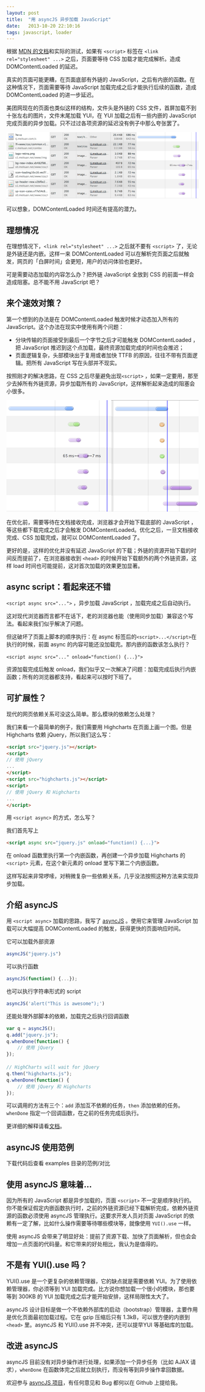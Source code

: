 ```yaml
---
layout: post
title:  "用 asyncJS 异步加载 JavaScript"
date:   2013-10-20 22:10:16
tags: javascript, loader
---
```


根据 [MDN 的文档](https://developer.mozilla.org/en-US/docs/Web/Reference/Events/DOMContentLoaded)和实际的测试，如果有 `<script>` 标签在 `<link rel="stylesheet" ...>` 之后，页面要等待 CSS 加载才能完成解析。造成 DOMContentLoaded 的延迟。

真实的页面可能更糟，在页面底部有外链的 JavaScript，之后有内嵌的函数。在这种情况下，页面需要等待 JavaScript 加载完成之后才能执行后续的函数，造成 DOMContentLoaded 的进一步延迟。

<!-- more -->

美团网现在的页面也类似这样的结构，文件头是外链的 CSS 文件，首屏加载不到十张左右的图片，文件末尾加载 YUI，在 YUI 加载之后有一些内嵌的 JavaScript 完成页面的异步加载。只不过过各项资源的延迟没有例子中那么夸张罢了。

![](/assets/asyncjs/before.png)

可以想象，DOMContentLoaded 时间还有提高的潜力。

## 理想情况
在理想情况下，`<link rel="stylesheet" ...>` 之后就不要有 `<script>` 了，无论是外链还是内嵌。这样一来 DOMContentLoaded 可以在解析完页面之后就触发，网页的「白屏时间」会更短，用户的访问体验也更好。

可是需要动态加载的内容怎么办？把外链 JavaScript 全放到 CSS 的前面一样会造成阻塞。总不能不用 JavaScript 吧？

## 来个速效对策？
第一个想到的办法是在 DOMContentLoaded 触发时候才动态加入所有的 JavaScript。这个办法在现实中使用有两个问题：

* 分块传输的页面接受到最后一个字节之后才可能触发 DOMContentLoaded ，把 JavaScript 推迟到这个点加载，最终资源加载完成的时间也会推迟；
* 页面逻辑复杂，头部模块出于复用或者加快 TTFB 的原因，往往不带有页面逻辑。把所有 JavaScript 写在头部并不现实。

按照刚才的解决思路，在 CSS 之后尽量避免出现`<script>` ，如果一定要用，那至少去掉所有外链资源，异步加载所有的 JavaScript，这样解析起来造成的阻塞会小很多。

![](/assets/asyncjs/comparison.png)

在优化前，需要等待在文档接收完成，浏览器才会开始下载底部的 JavaScript ，等这些都下载完成之后才会触发 DOMContentLoaded。优化之后，一旦文档接收完成、CSS 加载完成，就可以 DOMContentLoaded 了。

更好的是，这样的优化并没有延迟 JavaScript 的下载；外链的资源开始下载的时间反而提前了，在浏览器接收到 `<head>` 的时候开始下载额外的两个外链资源，这样 load 时间也可能提前，这对首次加载的效果更加显著。

## async script：看起来还不错
`<script async src="...">` ，异步加载 JavaScript ，加载完成之后自动执行。

这对现代浏览器而言都不在话下，老的浏览器也能（使用同步加载）兼容这个写法。看起来我们似乎解决了问题。

但这破坏了页面上脚本的顺序执行：在 async 标签后的`<script>...</script>`在执行的时候，前面 async 的内容可能还没加载完。那内嵌的函数该怎么执行？

`<script async src="..." onload="function() {...}">`  

资源加载完成后触发 onload，我们似乎又一次解决了问题：加载完成后执行内嵌函数；所有的浏览器都支持，看起来可以按时下班了。

## 可扩展性？
现代的网页依赖关系可没这么简单。那么模块的依赖怎么处理？

我们来看一个最简单的例子，我们需要用 Highcharts 在页面上画一个图。但是 Highcharts 依赖 jQuery，所以我们这么写：

````html
<script src="jquery.js"></script>
<script>
// 使用 jQuery
...
</script>
<script src="highcharts.js"></script>
<script>
// 使用 jQuery 和 Highcharts
...
</script>
````

用 `<script async>` 的方式，怎么写？

我们首先写上

````html
<script async src="jquery.js" onload="function() {...}">
````

在 onload 函数里执行第一个内嵌函数，再创建一个异步加载 Highcharts 的 `<script>` 元素，在这个新元素的 onload 里写下第二个内嵌函数。

这样写起来非常啰嗦，对稍微复杂一些依赖关系，几乎没法按照这种方法来实现异步加载。

## 介绍 asyncJS
用 `<script async>` 加载的思路，我写了 [asyncJS](http://github.com/th507/asyncjs) 。使用它来管理 JavaScript 加载可以大幅提高 DOMContentLoaded 的触发，获得更快的页面响应时间。

它可以加载外部资源

````javascript
asyncJS("jquery.js")
````

可以执行函数

````javascript
asyncJS(function() {...});
````

也可以执行字符串形式的 script

````javascript
asyncJS('alert("This is awesome");')
````

还能处理外部脚本的依赖，加载完之后执行回调函数

````javascript
var q = asyncJS();
q.add("jquery.js");
q.whenDone(function() {
	// 使用 jQuery
});

// HighCharts will wait for jQuery
q.then("highcharts.js");
q.whenDone(function() {
	// 使用 jQuery 和 Highcharts
});
````

可以调用的方法有三个：`add` 添加互不依赖的任务，`then` 添加依赖的任务。`whenDone` 指定一个回调函数，在之前的任务完成后执行。

更详细的解释请看[文档](http://github.com/th507/asyncjs)。

## asyncJS 使用范例

下载代码后查看 examples 目录的范例/对比

## 使用 asyncJS 意味着...

因为所有的 JavaScript 都是异步加载的，页面 `<script>` 不一定是顺序执行的。你不能保证假定内嵌函数执行时，之前的外链资源已经下载解析完成，依赖外链资源的函数必须使用 asyncJS 管理执行。这要求开发人员对页面 JavaScript 的依赖有一定了解，比如什么操作需要等待哪些模块等，就像使用 `YUI().use` 一样。

使用 asyncJS 会带来了明显好处：提前了资源下载、加快了页面解析，但也会会增加一点页面的代码量。和它带来的好处相比，我认为是值得的。

## 不是有 YUI().use 吗？
YUI().use 是一个更复杂的依赖管理器，它的缺点就是需要依赖 YUI。为了使用依赖管理器，你必须等到 YUI 加载完成。比方说你想加载一个很小的模块，那也要等到 300KB 的 YUI 加载完成之后才能开始安排，这样局限性太大了。

asyncJS 设计目标是做一个不依赖外部库的启动（bootstrap）管理器，主要作用是优化页面最初加载过程。它在 gzip 压缩后只有 1.3kB，可以很方便的内嵌到 `<head>` 里。asyncJS 和 YUI().use 并不冲突，还可以提早YUI 等基础库的加载。

## 改进 asyncJS

asyncJS 目前没有对异步操作进行处理，如果添加一个异步任务（比如 AJAX 请求），`whenDone` 在函数体完之后就立刻执行，而没有等到异步操作拿回数据。

欢迎参与 [asyncJS 项目](http://github.com/th507/asyncjs)，有任何意见和 Bug 都何以在 Github 上提给我。

